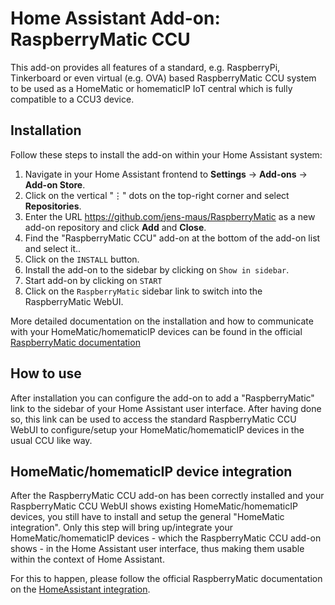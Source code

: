 # Home Assistant Add-on: RaspberryMatic CCU

This add-on provides all features of a standard, e.g. RaspberryPi, Tinkerboard or
even virtual (e.g. OVA) based RaspberryMatic CCU system to be used as a HomeMatic or
homematicIP IoT central which is fully compatible to a CCU3 device.

## Installation

Follow these steps to install the add-on within your Home Assistant system:

1. Navigate in your Home Assistant frontend to **Settings** -> **Add-ons** -> **Add-on Store**.
2. Click on the vertical "⋮" dots on the top-right corner and select **Repositories**.
3. Enter the URL <https://github.com/jens-maus/RaspberryMatic> as a new add-on repository and click **Add** and **Close**.
4. Find the "RaspberryMatic CCU" add-on at the bottom of the add-on list and select it..
5. Click on the `INSTALL` button.
6. Install the add-on to the sidebar by clicking on `Show in sidebar`.
7. Start add-on by clicking on `START`
8. Click on the `RaspberryMatic` sidebar link to switch into the RaspberryMatic WebUI.

More detailed documentation on the installation and how to communicate with your HomeMatic/homematicIP devices
can be found in the official [RaspberryMatic documentation](https://github.com/jens-maus/RaspberryMatic/wiki/Installation-HomeAssistant)

## How to use

After installation you can configure the add-on to add a "RaspberryMatic" link
to the sidebar of your Home Assistant user interface. After having done so, this link can
be used to access the standard RaspberryMatic CCU WebUI to configure/setup your
HomeMatic/homematicIP devices in the usual CCU like way.

## HomeMatic/homematicIP device integration

After the RaspberryMatic CCU add-on has been correctly installed and your RaspberryMatic CCU WebUI shows existing HomeMatic/homematicIP devices, you still have to install and setup the general "HomeMatic integration". Only this step will bring up/integrate your HomeMatic/homematicIP devices - which the RaspberryMatic CCU add-on shows - in the Home Assistant user interface, thus making them usable within the context of Home Assistant.

For this to happen, please follow the official RaspberryMatic documentation on the [HomeAssistant integration](https://github.com/jens-maus/RaspberryMatic/wiki/HomeAssistant-Integration).
